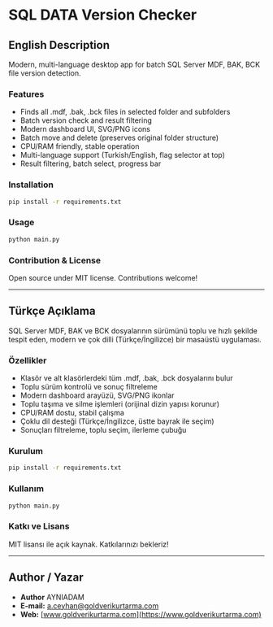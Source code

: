 # SQL DATA Version Checker

## English Description

Modern, multi-language desktop app for batch SQL Server MDF, BAK, BCK file version detection.

### Features
- Finds all .mdf, .bak, .bck files in selected folder and subfolders
- Batch version check and result filtering
- Modern dashboard UI, SVG/PNG icons
- Batch move and delete (preserves original folder structure)
- CPU/RAM friendly, stable operation
- Multi-language support (Turkish/English, flag selector at top)
- Result filtering, batch select, progress bar

### Installation
```bash
pip install -r requirements.txt
```

### Usage
```bash
python main.py
```

### Contribution & License
Open source under MIT license. Contributions welcome!

---

## Türkçe Açıklama

SQL Server MDF, BAK ve BCK dosyalarının sürümünü toplu ve hızlı şekilde tespit eden, modern ve çok dilli (Türkçe/İngilizce) bir masaüstü uygulaması.

### Özellikler
- Klasör ve alt klasörlerdeki tüm .mdf, .bak, .bck dosyalarını bulur
- Toplu sürüm kontrolü ve sonuç filtreleme
- Modern dashboard arayüzü, SVG/PNG ikonlar
- Toplu taşıma ve silme işlemleri (orijinal dizin yapısı korunur)
- CPU/RAM dostu, stabil çalışma
- Çoklu dil desteği (Türkçe/İngilizce, üstte bayrak ile seçim)
- Sonuçları filtreleme, toplu seçim, ilerleme çubuğu

### Kurulum
```bash
pip install -r requirements.txt
```

### Kullanım
```bash
python main.py
```

### Katkı ve Lisans
MIT lisansı ile açık kaynak. Katkılarınızı bekleriz!

---

## Author / Yazar
- **Author** AYNIADAM
- **E-mail:** a.ceyhan@goldverikurtarma.com
- **Web:** [www.goldverikurtarma.com](https://www.goldverikurtarma.com) 